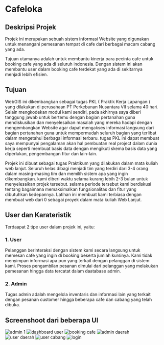 # Cafeloka

## Deskripsi Projek
Projek ini merupakan sebuah sistem informasi Website yang digunakan untuk menangani pemesanan tempat di cafe dari berbagai macam cabang yang ada.

Tujuan utamanya adalah untuk membantu kinerja para pecinta cafe untuk booking cafe yang ada di seluruh indonesia. Dengan sistem ini akan membantu user dalam booking cafe terdekat yang ada di sekitarnya menjadi lebih efisien.

## Tujuan
WebGIS ini dikembangkan sebagai tugas PKL ( Praktik Kerja Lapangan ) yang dilakukan di perusahaan PT Perkebunan Nusantara VII selama 40 hari. Selain mengkodekan modul kami sendiri, pada akhirnya saya diberi tanggung jawab untuk bertemu dengan bagian pertanahan guna mendiskusikan dan menyelesaikan masalah yang mereka hadapi dengan mengembangkan Website agar dapat mengakses informasi langsung dari bagian pertanahan guna untuk mempermudah seluruh bagian yang terlibat dalam mengetahui berbagai informasi terbaru. tugas PKL ini dapat membuat saya mempunyai pengalaman akan hal pembuatan real project dalam dunia kerja seperti membuat basis data dengan mengikuti skema basis data yang diperlukan, pengembangan fitur dan lain-lain.

Projek ini dibuat sebagai tugas Praktikum  yang dilakukan dalam mata kuliah web lanjut. Seluruh kelas dibagi menjadi tim yang terdiri dari 3-4 orang dalam masing-masing tim dan memilih sistem apa yang ingin dikembangkan. kami diberi waktu selama kurang lebih 2-3 bulan untuk menyelesaikan projek tersebut. selama periode tersebut kami berdiskusi tentang bagaimana memaksimalkan fungsionalitas dan fitur yang dibutuhkan kedepannya. Latihan ini membuat kami terbiasa dengan membuat web dari 0 sebagai proyek dalam mata kuliah Web Lanjut.

## User dan Karateristik
Terdaapat 2 tipe user dalam projek ini, yaitu:
### 1. User
Pelanggan berinteraksi dengan sistem kami secara langsung untuk memesan cafe yang ingin di booking beserta jumlah kursinya. Kami tidak menyimpan informasi apa pun yang terkait dengan pelanggan di sistem kami. Proses pengambilan pesanan dimulai dari pelanggan yang melakukan pemesanan hingga data tercatat dalam daatabase admin.

### 2. Admin
Tugas admin adalah mengelola inventaris dan informasi lain yang terkait dengan pesanan customer hingga beberapa cafe dan cabang yang telah dibuka.

## Screenshoot dari beberapa UI
![admin 1](https://github.com/fulan1234/cafeloka/assets/116423371/a3b79809-e59a-4711-a78f-f73e292e8aec)
![dashboard user](https://github.com/fulan1234/cafeloka/assets/116423371/cd6c83ae-3ef1-4435-aa7b-e4af1b013c86)
![booking cafe](https://github.com/fulan1234/cafeloka/assets/116423371/95994b3c-5019-4898-964a-4a299b92997f)
![admin daerah](https://github.com/fulan1234/cafeloka/assets/116423371/722de96c-066b-480b-a0d8-3cc2c84a5709)
![user daerah](https://github.com/fulan1234/cafeloka/assets/116423371/5121d185-9368-45c3-9f72-1381a99660ca)
![user cabang](https://github.com/fulan1234/cafeloka/assets/116423371/7a9c1227-c0d2-4257-9de6-95f77a022823)
![login](https://github.com/fulan1234/cafeloka/assets/116423371/822bb162-d662-4e33-a7da-39bc949e3833)

